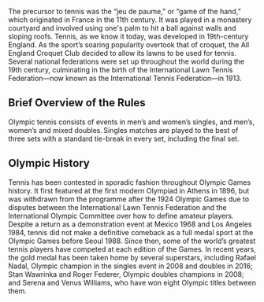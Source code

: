 The precursor to tennis was the “jeu de paume,” or “game of the hand,” which originated in France in the 11th century. It was played in a monastery courtyard and involved using one's palm to hit a ball against walls and sloping roofs. Tennis, as we know it today, was developed in 19th-century England. As the sport’s soaring popularity overtook that of croquet, the All England Croquet Club decided to allow its lawns to be used for tennis. Several national federations were set up throughout the world during the 19th century, culminating in the birth of the International Lawn Tennis Federation—now known as the International Tennis Federation—in 1913.

## Brief Overview of the Rules

Olympic tennis consists of events in men’s and women’s singles, and men’s, women’s and mixed doubles. Singles matches are played to the best of three sets with a standard tie-break in every set, including the final set.

## Olympic History

Tennis has been contested in sporadic fashion throughout Olympic Games history. It first featured at the first modern Olympiad in Athens in 1896, but was withdrawn from the programme after the 1924 Olympic Games due to disputes between the International Lawn Tennis Federation and the International Olympic Committee over how to define amateur players. Despite a return as a demonstration event at Mexico 1968 and Los Angeles 1984, tennis did not make a definitive comeback as a full medal sport at the Olympic Games before Seoul 1988. Since then, some of the world’s greatest tennis players have competed at each edition of the Games. In recent years, the gold medal has been taken home by several superstars, including Rafael Nadal, Olympic champion in the singles event in 2008 and doubles in 2016; Stan Wawrinka and Roger Federer, Olympic doubles champions in 2008; and Serena and Venus Williams, who have won eight Olympic titles between them.

